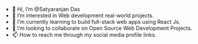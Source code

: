 - 👋 Hi, I’m @Satyaranjan Das
- 👀 I’m interested in Web development real-world projects.
- 🌱 I’m currently learning to build full-stack web apps using React Js.
- 💞️ I’m looking to collaborate on Open Source Web Development Projects.
- 📫 How to reach me through my social media profile links.

<!---
Satyaranjan424/Satyaranjan424 is a ✨ special ✨ repository because its `README.md` (this file) appears on your GitHub profile.
You can click the Preview link to take a look at your changes.
--->

